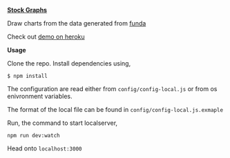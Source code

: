 **[Stock Graphs](https://stockgraphs.herokuapp.com/)**

Draw charts from the data generated from [funda](https://github.com/nu11p01n73R/funda)

Check out [demo on heroku](https://stockgraphs.herokuapp.com/)

**Usage**

Clone the repo. Install dependencies using,

```
$ npm install
```

The configuration are read either from `config/config-local.js` or from 
os enivronment variables.

The format of the local file can be found in `config/config-local.js.exmaple`

Run, the command to start localserver,

```
npm run dev:watch
```

Head onto `localhost:3000`
